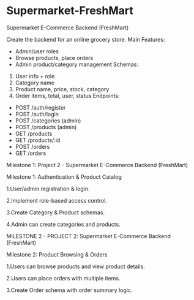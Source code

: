 # Supermarket-FreshMart

Supermarket E-Commerce Backend (FreshMart)

Create the backend for an online grocery store.
Main Features:
- Admin/user roles
- Browse products, place orders
- Admin product/category management
Schemas:
1. User info + role
2. Category name
3. Product name, price, stock, category
4. Order items, total, user, status
Endpoints:
- POST /auth/register
- POST /auth/login
- POST /categories (admin)
- POST /products (admin)
- GET /products
- GET /products/:id
- POST /orders
- GET /orders








Milestone 1: Project 2 - Supermarket E-Commerce Backend (FreshMart)

Milestone 1: Authentication & Product Catalog

1.User/admin registration & login.

2.Implement role-based access control.

3.Create Category & Product schemas.

4.Admin can create categories and products.







MILESTONE 2 - PROJECT 2: Supermarket E-Commerce Backend (FreshMart)


Milestone 2: Product Browsing & Orders



1.Users can browse products and view product details.



2.Users can place orders with multiple items.



3.Create Order schema with order summary logic.

